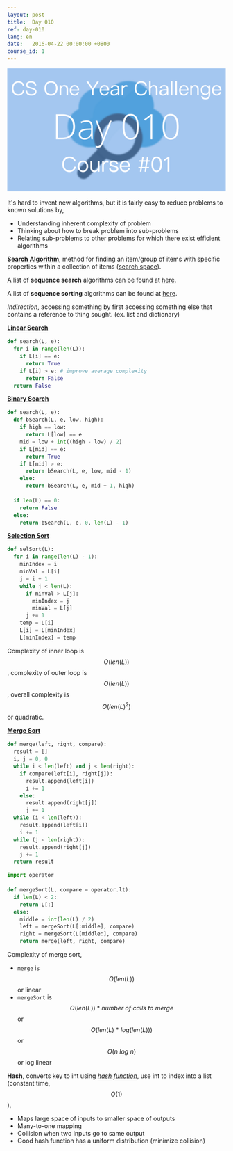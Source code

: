 ```yaml
---
layout: post
title:  Day 010
ref: day-010
lang: en
date:   2016-04-22 00:00:00 +0800
course_id: 1
---
```


![](/images/Day010-en.png)

It's hard to invent new algorithms, but it is fairly easy to reduce problems to known solutions by,

- Understanding inherent complexity of problem
- Thinking about how to break problem into sub-problems
- Relating sub-problems to other problems for which there exist efficient algorithms

[**Search Algorithm**](https://en.wikipedia.org/wiki/Search_algorithm), method for finding an item/group of items with specific properties within a collection of items ([search space](https://en.wikipedia.org/wiki/Mathematical_optimization#Optimization_problems)).

A list of **sequence search** algorithms can be found at [here](https://en.wikipedia.org/wiki/List_of_algorithms#Sequence_search).

A list of **sequence sorting** algorithms can be found at [here](https://en.wikipedia.org/wiki/List_of_algorithms#Sequence_sorting).

*Indirection*, accessing something by first accessing something else that contains a reference to thing sought. (ex. list and dictionary)

[**Linear Search**](https://en.wikipedia.org/wiki/Linear_search)

```python
def search(L, e):
  for i in range(len(L)):
    if L[i] == e:
      return True
    if L[i] > e: # improve average complexity
      return False
  return False
```

[**Binary Search**](https://en.wikipedia.org/wiki/Binary_search_algorithm)

```python
def search(L, e):
  def bSearch(L, e, low, high):
    if high == low:
      return L[low] == e
    mid = low + int((high - low) / 2)
    if L[mid] == e:
      return True
    if L[mid] > e:
      return bSearch(L, e, low, mid - 1)
    else:
      return bSearch(L, e, mid + 1, high)

  if len(L) == 0:
    return False
  else:
    return bSearch(L, e, 0, len(L) - 1)
```

[**Selection Sort**](https://en.wikipedia.org/wiki/Selection_sort)

```python
def selSort(L):
  for i in range(len(L) - 1):
    minIndex = i
    minVal = L[i]
    j = i + 1
    while j < len(L):
      if minVal > L[j]:
        minIndex = j
        minVal = L[j]
      j += 1
    temp = L[i]
    L[i] = L[minIndex]
    L[minIndex] = temp
```

Complexity of inner loop is $$O(len(L))$$, complexity of outer loop is $$O(len(L))$$, overall complexity is $$O(len(L)^2)$$ or quadratic.

[**Merge Sort**](https://en.wikipedia.org/wiki/Merge_sort)

```python
def merge(left, right, compare):
  result = []
  i, j = 0, 0
  while i < len(left) and j < len(right):
    if compare(left[i], right[j]):
      result.append(left[i])
      i += 1
    else:
      result.append(right[j])
      j += 1
  while (i < len(left)):
    result.append(left[i])
    i += 1
  while (j < len(right)):
    result.append(right[j])
    j += 1
  return result
```

```python
import operator

def mergeSort(L, compare = operator.lt):
  if len(L) < 2:
    return L[:]
  else:
    middle = int(len(L) / 2)
    left = mergeSort(L[:middle], compare)
    right = mergeSort(L[middle:], compare)
    return merge(left, right, compare)
```

Complexity of merge sort,

- `merge` is $$O(len(L))$$ or linear
- `mergeSort` is $$O(len(L)) * number~of~calls~to~merge$$ or $$O(len(L)~*~log(len(L)))$$ or $$O(n~log~n)$$ or log linear

**Hash**, converts key to int using [*hash function*](https://en.wikipedia.org/wiki/Hash_function), use int to index into a list (constant time, $$O(1)$$),

- Maps large space of inputs to smaller space of outputs
- Many-to-one mapping
- Collision when two inputs go to same output
- Good hash function has a uniform distribution (minimize collision)
